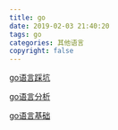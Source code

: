 ```yaml
---
title: go
date: 2019-02-03 21:40:20
tags: go
categories: 其他语言
copyright: false
---
```


[go语言踩坑](https://www.cnblogs.com/276815076/p/8583589.html)

[go语言分析](http://ju.outofmemory.cn/entry/351623)

[go语言基础](https://studygolang.com/articles/13958)

